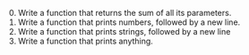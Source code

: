 0. Write a function that returns the sum of all its parameters.
1. Write a function that prints numbers, followed by a new line.
2. Write a function that prints strings, followed by a new line
3. Write a function that prints anything.
